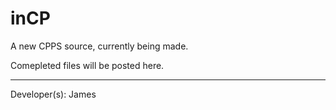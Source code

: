 inCP
====

A new CPPS source, currently being made.

Comepleted files will be posted here.

-------------------
Developer(s): James
